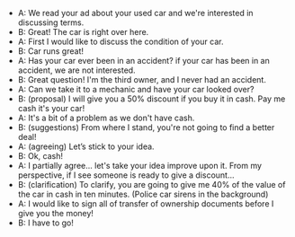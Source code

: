 - A: We read your ad about your used car and we're interested in discussing terms.
- B: Great! The car is right over here.
- A: First I would like to discuss the condition of your car.
- B: Car runs great!
- A: Has your car ever been in an accident? if your car has been in an accident, we are not interested.
- B: Great question! I'm the third owner, and I never had an accident.
- A: Can we take it to a mechanic and have your car looked over?
- B: (proposal) I will give you a 50% discount if you buy it in cash. Pay me cash it's your car!
- A: It's a bit of a problem as we don't have cash. 
- B: (suggestions) From where I stand, you're not going to find a better deal!
- A: (agreeing) Let’s stick to your idea. 
- B: Ok, cash!
- A: I partially agree... let's take your idea improve upon it. From my perspective, if I see someone is ready to give a discount...
- B: (clarification) To clarify, you are going to give me 40% of the value of the car in cash in ten minutes.
  (Police car sirens in the background)
- A: I would like to sign all of transfer of ownership documents before I give you the money!
- B: I have to go!
